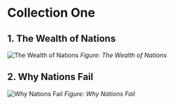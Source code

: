 # Collection One

## 1. The Wealth of Nations

![The Wealth of Nations](/book-summaries/the-wealth-of-nations.jpg)
*Figure: The Wealth of Nations*



## 2. Why Nations Fail

![Why Nations Fail](/book-summaries/why-nations-fail.jpg)
*Figure: Why Nations Fail*